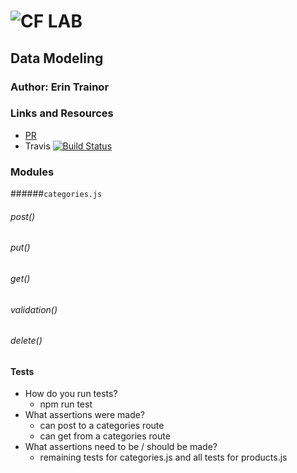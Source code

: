 ![CF](http://i.imgur.com/7v5ASc8.png) LAB
=================================================

## Data Modeling

### Author: Erin Trainor

### Links and Resources
* [PR](http://xyz.com)
* Travis [![Build Status](https://www.travis-ci.com/401-advanced-javascript-401d29/lab-08.svg?branch=master)](https://www.travis-ci.com/401-advanced-javascript-401d29/lab-08)

<!-- #### Documentation -->
<!-- * [swagger](http://xyz.com) (API assignments only)
* [jsdoc](http://xyz.com) (All assignments) -->

### Modules
######`categories.js`

###### post()
###### put()
###### get()
###### validation()
###### delete()

<!-- ### Setup
#### `.env` requirements
* `PORT` - Port Number
* `MONGODB_URI` - URL to the running mongo instance/db -->

<!-- #### Running the app
* `npm start`
* Endpoint: `/foo/bar/`
  * Returns a JSON object with abc in it.
* Endpoint: `/bing/zing/`
  * Returns a JSON object with xyz in it. -->
  
#### Tests
* How do you run tests?
  * npm run test
* What assertions were made?
  * can post to a categories route
  * can get from a categories route
* What assertions need to be / should be made?
  * remaining tests for categories.js and all tests for products.js

<!-- #### UML
Link to an image of the UML for your application and response to events -->
